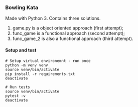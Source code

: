 
### Bowling Kata
Made with Python 3. Contains three solutions.
1. game.py is a object oriented approach (first attempt);
2. func\_game is a functional approach (second attempt);
3. func\_game\_2 is also a functional approach (third attempt).

#### Setup and test
```
# Setup virtual environemnt - run once
python -m venv venv
source venv/bin/activate
pip install -r requirements.txt
deactivate
```

```
# Run tests
source venv/bin/activate
pytest -v
deactivate
```
